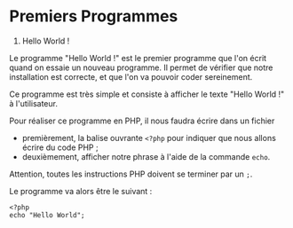 # Premiers Programmes

1) Hello World !

Le programme "Hello World !" est le premier programme que l'on écrit quand on essaie un nouveau programme. 
Il permet de vérifier que notre installation est correcte, et que l'on va pouvoir coder sereinement.

Ce programme est très simple et consiste à afficher le texte "Hello World !" à l'utilisateur.

Pour réaliser ce programme en PHP, il nous faudra écrire dans un fichier
* premièrement, la balise ouvrante `<?php` pour indiquer que nous allons écrire du code PHP ;
* deuxièmement, afficher notre phrase à l'aide de la commande `echo`.

Attention, toutes les instructions PHP doivent se terminer par un `;`.

Le programme va alors être le suivant : 
```
<?php
echo "Hello World";
```